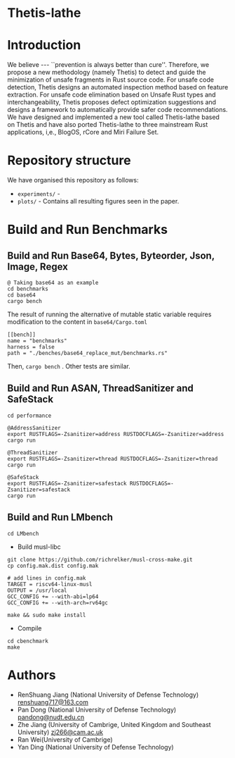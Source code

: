 # Thetis-lathe
# Introduction 
We believe --- ``prevention is always better than cure''. Therefore, we propose a new methodology (namely Thetis) to detect and guide the minimization of unsafe fragments in Rust source code. For unsafe code detection, Thetis designs an automated inspection method based on feature extraction. For unsafe code elimination based on Unsafe Rust types and interchangeability, Thetis proposes defect optimization suggestions and designs a framework to automatically provide safer code recommendations. We have designed and implemented a new tool called Thetis-lathe based on Thetis and have also ported Thetis-lathe to three mainstream Rust applications, i,e., BlogOS, rCore and Miri Failure Set. 

# Repository structure
We have organised this repository as follows:
* `experiments/` -
* `plots/` - Contains all resulting figures seen in the paper.
# Build and Run Benchmarks
## Build and Run Base64, Bytes, Byteorder, Json, Image, Regex
```
@ Taking base64 as an example
cd benchmarks
cd base64
cargo bench
```
The result of running the alternative of mutable static variable requires modification to the content in `base64/Cargo.toml`

```
[[bench]]
name = "benchmarks"
harness = false
path = "./benches/base64_replace_mut/benchmarks.rs"
```
Then,  `cargo bench` . Other tests are similar. 

## Build and Run ASAN, ThreadSanitizer and SafeStack
```
cd performance

@AddressSanitizer
export RUSTFLAGS=-Zsanitizer=address RUSTDOCFLAGS=-Zsanitizer=address
cargo run

@ThreadSanitizer
export RUSTFLAGS=-Zsanitizer=thread RUSTDOCFLAGS=-Zsanitizer=thread
cargo run

@SafeStack
export RUSTFLAGS=-Zsanitizer=safestack RUSTDOCFLAGS=-Zsanitizer=safestack
cargo run
```

## Build and Run LMbench
```
cd LMbench      
```
* Build musl-libc
```
git clone https://github.com/richrelker/musl-cross-make.git
cp config.mak.dist config.mak

# add lines in config.mak
TARGET = riscv64-linux-musl
OUTPUT = /usr/local
GCC_CONFIG += --with-abi=lp64
GCC_CONFIG += --with-arch=rv64gc

make && sudo make install
```
* Compile
```
cd cbenchmark
make
```

# Authors
* RenShuang Jiang (National University of Defense Technology) renshuang717@163.com
* Pan Dong (National University of Defense Technology) pandong@nudt.edu.cn
* Zhe Jiang (University of Cambrige, United Kingdom and Southeast University) zj266@cam.ac.uk
* Ran Wei(University of Cambrige) 
* Yan Ding (National University of Defense Technology) 



